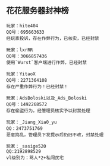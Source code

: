 ## 花花服务器封神榜
~~~~~~~~
玩家：hite404
QQ号：695663633
经玩家投诉，存在作弊行为，已核实，已经封禁
~~~~~~~~
~~~~~~~~
玩家：lxrRR
QQ号：3066857436
使用`Wurst`客户端进行作弊，已经封禁
~~~~~~~~
~~~~~~~~
玩家：YitaoX
QQ号：2271364108
存在严重作弊行为！已经封禁！
~~~~~~~~
~~~~~~~~
玩家：AdsBoloski以及_Ads_Boloski
QQ号：1492268572
存在偷盗行为，经管理员核实予以封禁处理
~~~~~~~~
~~~~~~~~
玩家：_Jiang_Xia0_yu
QQ：2473751769
恶意捣乱，管理员下发提示后仍旧不改，封禁处理
~~~~~~~~
~~~~~~~~
玩家：_sasige520
QQ:2192898529
vl级别为：骂人*2+私闯民宅

